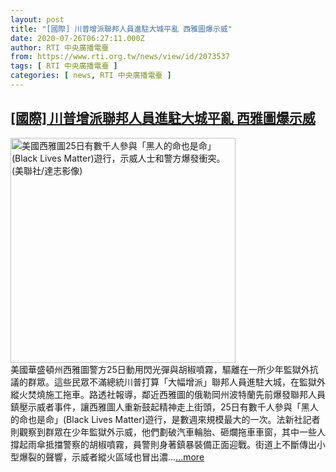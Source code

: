 ```yaml
---
layout: post
title: "[國際] 川普增派聯邦人員進駐大城平亂 西雅圖爆示威"
date: 2020-07-26T06:27:11.000Z
author: RTI 中央廣播電臺
from: https://www.rti.org.tw/news/view/id/2073537
tags: [ RTI 中央廣播電臺 ]
categories: [ news, RTI 中央廣播電臺 ]
---
```

<!--1595744831000-->
[[國際] 川普增派聯邦人員進駐大城平亂 西雅圖爆示威](https://www.rti.org.tw/news/view/id/2073537)
------

<div>
<img src="https://static.rti.org.tw/assets/thumbnails/2020/07/26/879e67126754860fc51c9a823e491bd4.jpg" width="360" alt="美國西雅圖25日有數千人參與「黑人的命也是命」(Black Lives Matter)遊行，示威人士和警方爆發衝突。(美聯社/達志影像)" title="美國西雅圖25日有數千人參與「黑人的命也是命」(Black Lives Matter)遊行，示威人士和警方爆發衝突。(美聯社/達志影像)"><br>美國華盛頓州西雅圖警方25日動用閃光彈與胡椒噴霧，驅離在一所少年監獄外抗議的群眾。這些民眾不滿總統川普打算「大幅增派」聯邦人員進駐大城，在監獄外縱火焚燒施工拖車。路透社報導，鄰近西雅圖的俄勒岡州波特蘭先前爆發聯邦人員鎮壓示威者事件，讓西雅圖人重新鼓起精神走上街頭，25日有數千人參與「黑人的命也是命」(Black Lives Matter)遊行，是數週來規模最大的一次。法新社記者則觀察到群眾在少年監獄外示威，他們劃破汽車輪胎、砸爛拖車車窗，其中一些人撐起雨傘抵擋警察的胡椒噴霧，員警則身著鎮暴裝備正面迎戰。街道上不斷傳出小型爆裂的聲響，示威者縱火區域也冒出濃...<a target="_blank" href="https://www.rti.org.tw/news/view/id/2073537">...more</a>
</div>
